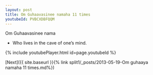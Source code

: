```yaml
---
layout: post
title: Om Guhaavasinee namaha 11 times
youtubeId: PVBCXDBFQQM
---
```

 
 
Om Guhaavasinee nama 
 
 -  Who lives in the cave of one’s mind. 
 
  
 
  
 
 
 
 
 
 


{% include youtubePlayer.html id=page.youtubeId %}
 
[Next]({{ site.baseurl }}{% link  split1/_posts/2013-05-19-Om guhaaya namaha 11 times.md%})
 
